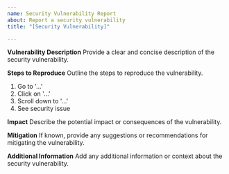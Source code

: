 ```yaml
---
name: Security Vulnerability Report
about: Report a security vulnerability
title: "[Security Vulnerability]"

---
```


**Vulnerability Description**
Provide a clear and concise description of the security vulnerability.

**Steps to Reproduce**
Outline the steps to reproduce the vulnerability.

1. Go to '...'
2. Click on '...'
3. Scroll down to '...'
4. See security issue

**Impact**
Describe the potential impact or consequences of the vulnerability.

**Mitigation**
If known, provide any suggestions or recommendations for mitigating the vulnerability.

**Additional Information**
Add any additional information or context about the security vulnerability.

